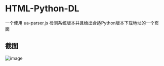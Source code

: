 # HTML-Python-DL
一个使用 ua-parser.js 检测系统版本并且给出合适Python版本下载地址的一个页面
## 截图 

![image](https://user-images.githubusercontent.com/74496778/171865695-91751109-7d71-4ecb-899c-2f711baf4a29.png)
